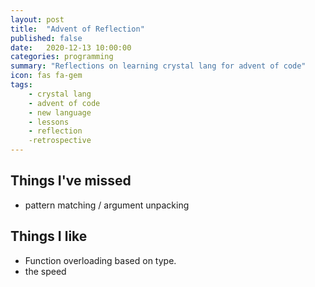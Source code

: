 ```yaml
---
layout: post
title:  "Advent of Reflection"
published: false
date:   2020-12-13 10:00:00
categories: programming
summary: "Reflections on learning crystal lang for advent of code"
icon: fas fa-gem
tags:
    - crystal lang
    - advent of code
    - new language
    - lessons
    - reflection
    -retrospective
---
```


## Things I've missed

* pattern matching / argument unpacking


## Things I like
* Function overloading based on type.
* the speed
